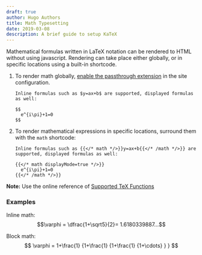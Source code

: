```yaml
---
draft: true
author: Hugo Authors
title: Math Typesetting
date: 2019-03-08
description: A brief guide to setup KaTeX
---
```


Mathematical formulas written in LaTeX notation can be rendered to HTML without using javascript.<!--more-->
Rendering can take place either globally, or in specific locations using a built-in shortcode.

1. To render math globally, [enable the passthrough extension](https://gohugo.io/content-management/mathematics/) in the site configuration.

    ```
    Inline formulas such as $y=ax+b$ are supported, displayed formulas as well:

    $$
      e^{i\pi}+1=0
    $$
    ```

2. To render mathematical expressions in specific locations, surround them with the `math` shortcode:

    ```
    Inline formulas such as {{</* math */>}}y=ax+b{{</* /math */>}} are supported, displayed formulas as well:

    {{</* math displayMode=true */>}}
      e^{i\pi}+1=0
    {{</* /math */>}}
    ```

**Note:** Use the online reference of [Supported TeX Functions](https://katex.org/docs/supported.html)

### Examples

Inline math: $$\varphi = \dfrac{1+\sqrt5}{2}= 1.6180339887…$$

Block math:
$$
 \varphi = 1+\frac{1} {1+\frac{1} {1+\frac{1} {1+\cdots} } } 
$$
